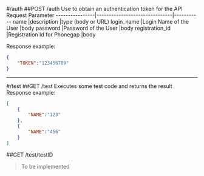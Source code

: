 #/auth
##POST /auth
Use to obtain an authentication token for the API
Request Parameter
----------------|-------------------------------|-----------
name 			|description					|type (body or URL)
login_name 		|Login Name of the User			|body
password		|Password of the User			|body
registration_id	|Registration Id for Phonegap	|body

Response example:
```json
{
	"TOKEN":"123456789"
}
```

---------------------------------------------------------------------
#/test
##GET /test
Executes some test code and returns the result
Response example:
```json
[
	{	
		"NAME":"123"
	},
	{	
		"NAME":"456"
	}
]
```
##GET /test/testID
> To be implemented